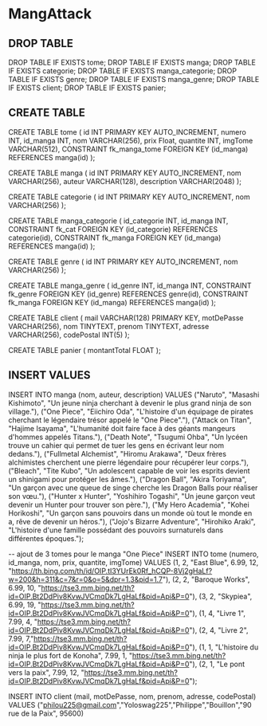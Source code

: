 # MangAttack

## DROP TABLE

DROP TABLE IF EXISTS tome;
DROP TABLE IF EXISTS manga;
DROP TABLE IF EXISTS categorie;
DROP TABLE IF EXISTS manga_categorie;
DROP TABLE IF EXISTS genre;
DROP TABLE IF EXISTS manga_genre;
DROP TABLE IF EXISTS client;
DROP TABLE IF EXISTS panier;

## CREATE TABLE

CREATE TABLE tome (
    id INT PRIMARY KEY AUTO_INCREMENT,
    numero INT,
    id_manga INT,
    nom VARCHAR(256),
    prix Float,
    quantite INT,
    imgTome VARCHAR(512),
    CONSTRAINT fk_manga_tome FOREIGN KEY (id_manga) REFERENCES manga(id)
    );

CREATE TABLE manga (
    id INT PRIMARY KEY AUTO_INCREMENT,
    nom VARCHAR(256),
    auteur VARCHAR(128),
    description VARCHAR(2048)
    );
    
CREATE TABLE categorie (
    id INT PRIMARY KEY AUTO_INCREMENT,
    nom VARCHAR(256)
	);
    
CREATE TABLE manga_categorie (
    id_categorie INT,
    id_manga INT,
    CONSTRAINT fk_cat FOREIGN KEY (id_categorie) REFERENCES categorie(id),
    CONSTRAINT fk_manga FOREIGN KEY (id_manga) REFERENCES manga(id)
	);

CREATE TABLE genre (
    id INT PRIMARY KEY AUTO_INCREMENT,
    nom VARCHAR(256)
	);
    
CREATE TABLE manga_genre (
    id_genre INT,
    id_manga INT,
    CONSTRAINT fk_genre FOREIGN KEY (id_genre) REFERENCES genre(id),
    CONSTRAINT fk_manga FOREIGN KEY (id_manga) REFERENCES manga(id)
	);

CREATE TABLE client (
    mail VARCHAR(128) PRIMARY KEY, 
    motDePasse VARCHAR(256), 
    nom TINYTEXT, 
    prenom TINYTEXT, 
    adresse VARCHAR(256),
    codePostal INT(5)
    );

CREATE TABLE panier (
    montantTotal FLOAT
    );

## INSERT VALUES

INSERT INTO manga (nom, auteur, description)
VALUES ("Naruto", "Masashi Kishimoto", "Un jeune ninja cherchant à devenir le plus grand ninja de son village."),
("One Piece", "Eiichiro Oda", "L'histoire d'un équipage de pirates cherchant le légendaire trésor appelé le \"One Piece\"."),
("Attack on Titan", "Hajime Isayama", "L'humanité doit faire face à des géants mangeurs d'hommes appelés Titans."),
("Death Note", "Tsugumi Ohba", "Un lycéen trouve un cahier qui permet de tuer les gens en écrivant leur nom dedans."),
("Fullmetal Alchemist", "Hiromu Arakawa", "Deux frères alchimistes cherchent une pierre légendaire pour récupérer leur corps."),
("Bleach", "Tite Kubo", "Un adolescent capable de voir les esprits devient un shinigami pour protéger les âmes."),
("Dragon Ball", "Akira Toriyama", "Un garçon avec une queue de singe cherche les Dragon Balls pour réaliser son vœu."),
("Hunter x Hunter", "Yoshihiro Togashi", "Un jeune garçon veut devenir un Hunter pour trouver son père."),
("My Hero Academia", "Kohei Horikoshi", "Un garçon sans pouvoirs dans un monde où tout le monde en a, rêve de devenir un héros."),
("Jojo's Bizarre Adventure", "Hirohiko Araki", "L'histoire d'une famille possédant des pouvoirs surnaturels dans différentes époques.");

-- ajout de 3 tomes pour le manga "One Piece"
INSERT INTO tome (numero, id_manga, nom, prix, quantite, imgTome)
VALUES 
(1, 2, "East Blue", 6.99, 12, "https://th.bing.com/th/id/OIP.tI3YUrEk0Rf_hCQP-8Vj2gHaLf?w=200&h=311&c=7&r=0&o=5&dpr=1.3&pid=1.7"),
(2, 2, "Baroque Works", 6.99, 10, "https://tse3.mm.bing.net/th?id=OIP.Bt2DdPiv8KvwJVCmqDk7LgHaLf&pid=Api&P=0"),
(3, 2, "Skypiea", 6.99, 19, "https://tse3.mm.bing.net/th?id=OIP.Bt2DdPiv8KvwJVCmqDk7LgHaLf&pid=Api&P=0"),
(1, 4, "Livre 1", 7.99, 4, "https://tse3.mm.bing.net/th?id=OIP.Bt2DdPiv8KvwJVCmqDk7LgHaLf&pid=Api&P=0"),
(2, 4, "Livre 2", 7.99, 7,"https://tse3.mm.bing.net/th?id=OIP.Bt2DdPiv8KvwJVCmqDk7LgHaLf&pid=Api&P=0"),
(1, 1, "L'histoire du ninja le plus fort de Konoha", 7.99, 1, "https://tse3.mm.bing.net/th?id=OIP.Bt2DdPiv8KvwJVCmqDk7LgHaLf&pid=Api&P=0"),
(2, 1, "Le pont vers la paix", 7.99, 12, "https://tse3.mm.bing.net/th?id=OIP.Bt2DdPiv8KvwJVCmqDk7LgHaLf&pid=Api&P=0");

INSERT INTO client (mail, motDePasse, nom, prenom, adresse, codePostal)
VALUES ("philou225@gmail.com","Yoloswag225","Philippe","Bouillon","90 rue de la Paix", 95600)